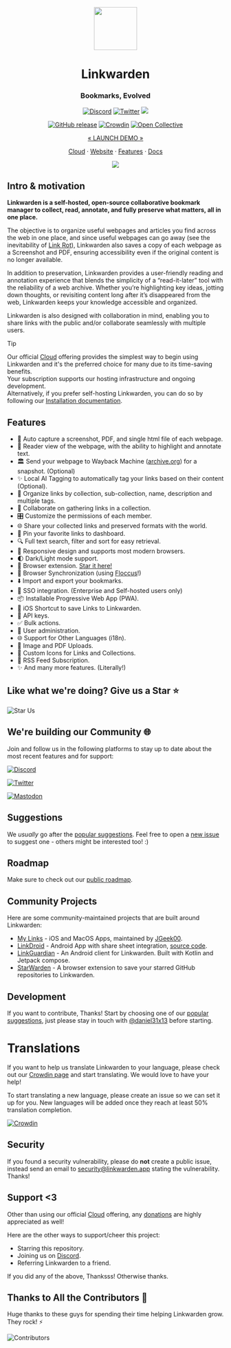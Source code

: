 <div align="center">
  <img src="https://edas-hz.oss-cn-hangzhou.aliyuncs.com/edas-apps/charts-store/linkwarden/image/logo.png" width="100px" />
  <h1>Linkwarden</h1>
  <h3>Bookmarks, Evolved</h3>

<a href="https://discord.com/invite/CtuYV47nuJ"><img src="https://edas-hz.oss-cn-hangzhou.aliyuncs.com/edas-apps/charts-store/linkwarden/image/1117993124669702164.svg" alt="Discord"></a>
<a href="https://twitter.com/LinkwardenHQ"><img src="https://edas-hz.oss-cn-hangzhou.aliyuncs.com/edas-apps/charts-store/linkwarden/image/linkwarden.svg" alt="Twitter"></a> <a href="https://news.ycombinator.com/item?id=36942308"><img src="https://edas-hz.oss-cn-hangzhou.aliyuncs.com/edas-apps/charts-store/linkwarden/image/Hacker_20News-280-_23FF6600.svg"></img></a>

<a href="https://github.com/linkwarden/linkwarden/releases"><img alt="GitHub release" src="https://edas-hz.oss-cn-hangzhou.aliyuncs.com/edas-apps/charts-store/linkwarden/image/linkwarden.svg"></a>
<a href="https://crowdin.com/project/linkwarden">
<img src="https://edas-hz.oss-cn-hangzhou.aliyuncs.com/edas-apps/charts-store/linkwarden/image/localized.svg" alt="Crowdin" /></a>
<a href="https://opencollective.com/linkwarden"><img src="https://edas-hz.oss-cn-hangzhou.aliyuncs.com/edas-apps/charts-store/linkwarden/image/linkwarden.svg" alt="Open Collective"></a>

</div>

<div align='center'>

[« LAUNCH DEMO »](https://demo.linkwarden.app)

[Cloud](https://cloud.linkwarden.app) · [Website](https://linkwarden.app) · [Features](https://github.com/linkwarden/linkwarden#features) · [Docs](https://docs.linkwarden.app)

<img src="https://edas-hz.oss-cn-hangzhou.aliyuncs.com/edas-apps/charts-store/linkwarden/image/home.png" />

</div>

## Intro & motivation

**Linkwarden is a self-hosted, open-source collaborative bookmark manager to collect, read, annotate, and fully preserve what matters, all in one place.**

The objective is to organize useful webpages and articles you find across the web in one place, and since useful webpages can go away (see the inevitability of [Link Rot](https://en.wikipedia.org/wiki/Link_rot)), Linkwarden also saves a copy of each webpage as a Screenshot and PDF, ensuring accessibility even if the original content is no longer available.

In addition to preservation, Linkwarden provides a user-friendly reading and annotation experience that blends the simplicity of a “read-it-later” tool with the reliability of a web archive. Whether you’re highlighting key ideas, jotting down thoughts, or revisiting content long after it’s disappeared from the web, Linkwarden keeps your knowledge accessible and organized.

Linkwarden is also designed with collaboration in mind, enabling you to share links with the public and/or collaborate seamlessly with multiple users.

> [!TIP]  
> Our official [Cloud](https://linkwarden.app/#pricing) offering provides the simplest way to begin using Linkwarden and it's the preferred choice for many due to its time-saving benefits. <br> Your subscription supports our hosting infrastructure and ongoing development. <br> Alternatively, if you prefer self-hosting Linkwarden, you can do so by following our [Installation documentation](https://docs.linkwarden.app/self-hosting/installation).

## Features

- 📸 Auto capture a screenshot, PDF, and single html file of each webpage.
- 📖 Reader view of the webpage, with the ability to highlight and annotate text.
- 🏛️ Send your webpage to Wayback Machine ([archive.org](https://archive.org)) for a snapshot. (Optional)
- ✨ Local AI Tagging to automatically tag your links based on their content (Optional).
- 📂 Organize links by collection, sub-collection, name, description and multiple tags.
- 👥 Collaborate on gathering links in a collection.
- 🎛️ Customize the permissions of each member.
- 🌐 Share your collected links and preserved formats with the world.
- 📌 Pin your favorite links to dashboard.
- 🔍 Full text search, filter and sort for easy retrieval.
- 📱 Responsive design and supports most modern browsers.
- 🌓 Dark/Light mode support.
- 🧩 Browser extension. [Star it here!](https://github.com/linkwarden/browser-extension)
- 🔄 Browser Synchronization (using [Floccus](https://floccus.org)!)
- ⬇️ Import and export your bookmarks.
- 🔐 SSO integration. (Enterprise and Self-hosted users only)
- 📦 Installable Progressive Web App (PWA).
- 🍎 iOS Shortcut to save Links to Linkwarden.
- 🔑 API keys.
- ✅ Bulk actions.
- 👥 User administration.
- 🌐 Support for Other Languages (i18n).
- 📁 Image and PDF Uploads.
- 🎨 Custom Icons for Links and Collections.
- 🔔 RSS Feed Subscription.
- ✨ And many more features. (Literally!)

## Like what we're doing? Give us a Star ⭐

![Star Us](https://edas-hz.oss-cn-hangzhou.aliyuncs.com/edas-apps/charts-store/linkwarden/image/star_repo.gif)

## We're building our Community 🌐

Join and follow us in the following platforms to stay up to date about the most recent features and for support:

<a href="https://discord.com/invite/CtuYV47nuJ"><img src="https://edas-hz.oss-cn-hangzhou.aliyuncs.com/edas-apps/charts-store/linkwarden/image/1117993124669702164.svg" alt="Discord"></a>

<a href="https://twitter.com/LinkwardenHQ"><img src="https://edas-hz.oss-cn-hangzhou.aliyuncs.com/edas-apps/charts-store/linkwarden/image/linkwarden.svg" alt="Twitter"></a>

<a href="https://fosstodon.org/@linkwarden"><img src="https://edas-hz.oss-cn-hangzhou.aliyuncs.com/edas-apps/charts-store/linkwarden/image/110748840237143200.svg" alt="Mastodon"></a>

## Suggestions

We _usually_ go after the [popular suggestions](https://github.com/linkwarden/linkwarden/issues?q=is%3Aissue%20is%3Aopen%20sort%3Areactions-%2B1-desc). Feel free to open a [new issue](https://github.com/linkwarden/linkwarden/issues/new?assignees=&labels=enhancement&projects=&template=feature_request.md&title=) to suggest one - others might be interested too! :)

## Roadmap

Make sure to check out our [public roadmap](https://github.com/orgs/linkwarden/projects/1).

## Community Projects

Here are some community-maintained projects that are built around Linkwarden:

- [My Links](https://apps.apple.com/ca/app/my-links-for-linkwarden/id6504573402) - iOS and MacOS Apps, maintained by [JGeek00](https://github.com/JGeek00).
- [LinkDroid](https://fossdroid.com/a/linkdroid-for-linkwarden.html) - Android App with share sheet integration, [source code](https://github.com/Dacid99/LinkDroid-for-Linkwarden).
- [LinkGuardian](https://github.com/Elbullazul/LinkGuardian) - An Android client for Linkwarden. Built with Kotlin and Jetpack compose.
- [StarWarden](https://github.com/rtuszik/starwarden) - A browser extension to save your starred GitHub repositories to Linkwarden.

## Development

If you want to contribute, Thanks! Start by choosing one of our [popular suggestions](https://github.com/linkwarden/linkwarden/issues?q=is%3Aissue%20is%3Aopen%20sort%3Areactions-%2B1-desc), just please stay in touch with [@daniel31x13](https://github.com/daniel31x13) before starting.

# Translations

If you want to help us translate Linkwarden to your language, please check out our [Crowdin page](https://crowdin.com/project/linkwarden) and start translating. We would love to have your help!

To start translating a new language, please create an issue so we can set it up for you. New languages will be added once they reach at least 50% translation completion.

<a href="https://crowdin.com/project/linkwarden">
<img src="https://edas-hz.oss-cn-hangzhou.aliyuncs.com/edas-apps/charts-store/linkwarden/image/localized.svg" alt="Crowdin" /></a>

## Security

If you found a security vulnerability, please do **not** create a public issue, instead send an email to [security@linkwarden.app](mailto:security@linkwarden.app) stating the vulnerability. Thanks!

## Support <3

Other than using our official [Cloud](https://linkwarden.app/#pricing) offering, any [donations](https://opencollective.com/linkwarden) are highly appreciated as well!

Here are the other ways to support/cheer this project:

- Starring this repository.
- Joining us on [Discord](https://discord.com/invite/CtuYV47nuJ).
- Referring Linkwarden to a friend.

If you did any of the above, Thanksss! Otherwise thanks.

## Thanks to All the Contributors 💪

Huge thanks to these guys for spending their time helping Linkwarden grow. They rock! ⚡️

<img src="https://edas-hz.oss-cn-hangzhou.aliyuncs.com/edas-apps/charts-store/linkwarden/image/68747470733a2f2f636f6e7472696275746f72732d696d672e7765622e6170702f696d6167653f7265706f3d6c696e6b77617264656e2f6c696e6b77617264656e.svg" alt="Contributors"/>
